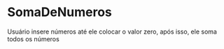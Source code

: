 # SomaDeNumeros
 Usuário insere números até ele colocar o valor zero, após isso, ele soma todos os números
